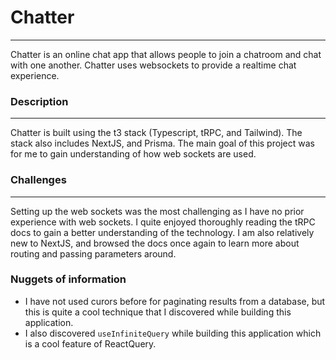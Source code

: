 # Chatter

---

Chatter is an online chat app that allows people to join a chatroom and chat with one another. Chatter uses websockets to provide a realtime chat experience.

### Description

---

Chatter is built using the t3 stack (Typescript, tRPC, and Tailwind). The stack also includes NextJS, and Prisma. The main goal of this project was for me to gain understanding of how web sockets are used.

### Challenges

---

Setting up the web sockets was the most challenging as I have no prior experience with web sockets. I quite enjoyed thoroughly reading the tRPC docs to gain a better understanding of the technology. I am also relatively new to NextJS, and browsed the docs once again to learn more about routing and passing parameters around.

### Nuggets of information

- I have not used curors before for paginating results from a database, but this is quite a cool technique that I discovered while building this application.
- I also discovered `useInfiniteQuery` while building this application which is a cool feature of ReactQuery.
